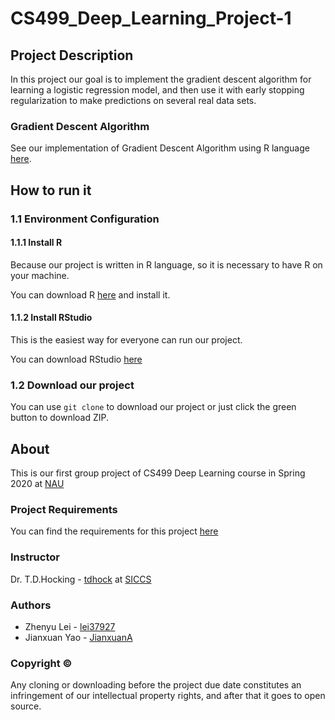 # CS499_Deep_Learning_Project-1

## Project Description
In this project our goal is to implement the gradient descent algorithm for learning a logistic regression model, and then use it with early stopping regularization to make predictions on several real data sets.

### Gradient Descent Algorithm
See our implementation of Gradient Descent Algorithm using R language [here](GradientDescent.R).

## How to run it
### 1.1 Environment Configuration
#### 1.1.1 Install R
Because our project is written in R language, so it is necessary to have R on your machine.

You can download R [here](https://www.r-project.org/) and install it.

#### 1.1.2 Install RStudio
This is the easiest way for everyone can run our project.

You can download RStudio [here](https://rstudio.com/products/rstudio/download/#download)

### 1.2 Download our project
You can use ```git clone``` to download our project or just click the green button to download ZIP.

## About
This is our first group project of CS499 Deep Learning course in Spring 2020 at [NAU](https://nau.edu/)

### Project Requirements
You can find the requirements for this project [here](https://github.com/tdhock/cs499-spring2020/blob/master/projects/1.org)

### Instructor
Dr. T.D.Hocking - [tdhock](https://github.com/tdhock) at [SICCS](https://nau.edu/school-of-informatics-computing-and-cyber-systems/)

### Authors
* Zhenyu Lei - [lei37927](https://github.com/lei37927)
* Jianxuan Yao - [JianxuanA](https://github.com/JianxuanA)

### Copyright ©
Any cloning or downloading before the project due date constitutes an infringement of our intellectual property rights, and after that it goes to open source.
